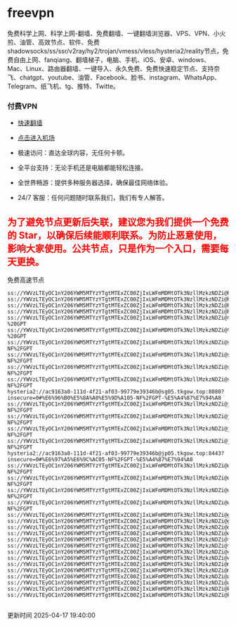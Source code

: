 # freevpn

免费科学上网、科学上网-翻墙、免费翻墙、一键翻墙浏览器、VPS、VPN、小火煎、油管、高效节点、软件、免费shadowsocks/ss/ssr/v2ray/hy2/trojan/vmess/vless/hysteria2/reality节点，免费自由上网、fanqiang、翻墙梯子，电脑、手机、iOS、安卓、windows、Mac、Linux、路由器翻墙、一键导入、永久免费、免费快速稳定节点、支持奈飞、chatgpt、youtube、油管、Facebook、脸书、instagram、WhatsApp、Telegram、纸飞机、tg、推特、Twitte。

### 付费VPN
* [快速翻墙](https://xgogo.sbs/#/register?code=wxADDy87) 

* [点击进入机场](https://xgogo.sbs/#/register?code=wxADDy87) 

* 极速访问：直达全球内容，无任何卡顿。

* 全平台支持：无论手机还是电脑都能轻松连接。

* 全世界畅游：提供多种服务器选择，确保最佳网络体验。

* 24/7 客服：任何问题随时联系我们，我们有专人解答。

## <font color="red">为了避免节点更新后失联，建议您为我们提供一个免费的 Star，以确保后续能顺利联系。为防止恶意使用，影响大家使用。公共节点，只是作为一个入口，需要每天更换。</font>

免费高速节点

```ss://YWVzLTEyOC1nY206YWM5MTYzYTgtMTExZC00ZjIxLWFmMDMtOTk3NzllMzkzNDZi@hk01.jgrtoioceaw.help:50384#%E9%A6%99%E6%B8%AF01
ss://YWVzLTEyOC1nY206YWM5MTYzYTgtMTExZC00ZjIxLWFmMDMtOTk3NzllMzkzNDZi@hk02.jigreliewolf.click:17889#%E9%A6%99%E6%B8%AF02
ss://YWVzLTEyOC1nY206YWM5MTYzYTgtMTExZC00ZjIxLWFmMDMtOTk3NzllMzkzNDZi@hk03.jigreliewolf.click:10838#%E9%A6%99%E6%B8%AF03
ss://YWVzLTEyOC1nY206YWM5MTYzYTgtMTExZC00ZjIxLWFmMDMtOTk3NzllMzkzNDZi@hk04.jgrtoioceaw.help:29956#%E9%A6%99%E6%B8%AF04
ss://YWVzLTEyOC1nY206YWM5MTYzYTgtMTExZC00ZjIxLWFmMDMtOTk3NzllMzkzNDZi@hk05.ijgelrkasd.click:41284#%E9%A6%99%E6%B8%AF05
ss://YWVzLTEyOC1nY206YWM5MTYzYTgtMTExZC00ZjIxLWFmMDMtOTk3NzllMzkzNDZi@tw01.jigreliewolf.click:30995#%E5%8F%B0%E6%B9%BE01%20-%20GPT
ss://YWVzLTEyOC1nY206YWM5MTYzYTgtMTExZC00ZjIxLWFmMDMtOTk3NzllMzkzNDZi@tw02.ijgelrkasd.click:22610#%E5%8F%B0%E6%B9%BE02%20-%20GPT
ss://YWVzLTEyOC1nY206YWM5MTYzYTgtMTExZC00ZjIxLWFmMDMtOTk3NzllMzkzNDZi@sg01.jgrtoioceaw.help:55559#%E6%96%B0%E5%8A%A0%E5%9D%A101%20-NF%2FGPT
ss://YWVzLTEyOC1nY206YWM5MTYzYTgtMTExZC00ZjIxLWFmMDMtOTk3NzllMzkzNDZi@sg02.jigreliewolf.click:40574#%E6%96%B0%E5%8A%A0%E5%9D%A102%20-NF%2FGPT
ss://YWVzLTEyOC1nY206YWM5MTYzYTgtMTExZC00ZjIxLWFmMDMtOTk3NzllMzkzNDZi@sg03.ijgelrkasd.click:23716#%E6%96%B0%E5%8A%A0%E5%9D%A103%20-NF%2FGPT
ss://YWVzLTEyOC1nY206YWM5MTYzYTgtMTExZC00ZjIxLWFmMDMtOTk3NzllMzkzNDZi@sg04.jgrtoioceaw.help:17971#%E6%96%B0%E5%8A%A0%E5%9D%A104%20-NF%2FGPT
hysteria2://ac9163a8-111d-4f21-af03-99779e39346b@sg05.tkgow.top:8080?insecure=0#%E6%96%B0%E5%8A%A0%E5%9D%A105-NF%2FGPT-%E5%A4%87%E7%94%A8
ss://YWVzLTEyOC1nY206YWM5MTYzYTgtMTExZC00ZjIxLWFmMDMtOTk3NzllMzkzNDZi@jp01.jgrtoioceaw.help:58645#%E6%97%A5%E6%9C%AC01%20-NF%2FGPT
ss://YWVzLTEyOC1nY206YWM5MTYzYTgtMTExZC00ZjIxLWFmMDMtOTk3NzllMzkzNDZi@jp02.jgrtoioceaw.help:47462#%E6%97%A5%E6%9C%AC02%20-NF%2FGPT
ss://YWVzLTEyOC1nY206YWM5MTYzYTgtMTExZC00ZjIxLWFmMDMtOTk3NzllMzkzNDZi@jp03.jigreliewolf.click:33414#%E6%97%A5%E6%9C%AC03%20-NF%2FGPT
ss://YWVzLTEyOC1nY206YWM5MTYzYTgtMTExZC00ZjIxLWFmMDMtOTk3NzllMzkzNDZi@jp04.ijgelrkasd.click:58223#%E6%97%A5%E6%9C%AC04%20-NF%2FGPT
hysteria2://ac9163a8-111d-4f21-af03-99779e39346b@jp05.tkgow.top:8443?insecure=0#%E6%97%A5%E6%9C%AC05-NF%2FGPT-%E5%A4%87%E7%94%A8
ss://YWVzLTEyOC1nY206YWM5MTYzYTgtMTExZC00ZjIxLWFmMDMtOTk3NzllMzkzNDZi@us01.jgrtoioceaw.help:48129#%E7%BE%8E%E5%9B%BD01%20-NF%2FGPT
ss://YWVzLTEyOC1nY206YWM5MTYzYTgtMTExZC00ZjIxLWFmMDMtOTk3NzllMzkzNDZi@us02.jgrtoioceaw.help:44907#%E7%BE%8E%E5%9B%BD02%20-NF%2FGPT
ss://YWVzLTEyOC1nY206YWM5MTYzYTgtMTExZC00ZjIxLWFmMDMtOTk3NzllMzkzNDZi@us03.jigreliewolf.click:43330#%E7%BE%8E%E5%9B%BD03%20-NF%2FGPT
ss://YWVzLTEyOC1nY206YWM5MTYzYTgtMTExZC00ZjIxLWFmMDMtOTk3NzllMzkzNDZi@us04.ijgelrkasd.click:44130#%E7%BE%8E%E5%9B%BD04%20-NF%2FGPT
ss://YWVzLTEyOC1nY206YWM5MTYzYTgtMTExZC00ZjIxLWFmMDMtOTk3NzllMzkzNDZi@gb01.jgrtoioceaw.help:27765#%E8%8B%B1%E5%9B%BD01
ss://YWVzLTEyOC1nY206YWM5MTYzYTgtMTExZC00ZjIxLWFmMDMtOTk3NzllMzkzNDZi@gb02.jigreliewolf.click:52762#%E8%8B%B1%E5%9B%BD02
ss://YWVzLTEyOC1nY206YWM5MTYzYTgtMTExZC00ZjIxLWFmMDMtOTk3NzllMzkzNDZi@de01.jgrtoioceaw.help:20635#%E5%BE%B7%E5%9B%BD01
ss://YWVzLTEyOC1nY206YWM5MTYzYTgtMTExZC00ZjIxLWFmMDMtOTk3NzllMzkzNDZi@de02.jigreliewolf.click:52770#%E5%BE%B7%E5%9B%BD02
ss://YWVzLTEyOC1nY206YWM5MTYzYTgtMTExZC00ZjIxLWFmMDMtOTk3NzllMzkzNDZi@fr01.ijgelrkasd.click:32568#%E6%B3%95%E5%9B%BD01
ss://YWVzLTEyOC1nY206YWM5MTYzYTgtMTExZC00ZjIxLWFmMDMtOTk3NzllMzkzNDZi@fr02.jigreliewolf.click:45265#%E6%B3%95%E5%9B%BD02
ss://YWVzLTEyOC1nY206YWM5MTYzYTgtMTExZC00ZjIxLWFmMDMtOTk3NzllMzkzNDZi@ca01.jigreliewolf.click:30461#%E5%8A%A0%E6%8B%BF%E5%A4%A701
ss://YWVzLTEyOC1nY206YWM5MTYzYTgtMTExZC00ZjIxLWFmMDMtOTk3NzllMzkzNDZi@ca02.ijgelrkasd.click:24053#%E5%8A%A0%E6%8B%BF%E5%A4%A702
ss://YWVzLTEyOC1nY206YWM5MTYzYTgtMTExZC00ZjIxLWFmMDMtOTk3NzllMzkzNDZi@my01.jigreliewolf.click:52408#%E9%A9%AC%E6%9D%A5%E8%A5%BF%E4%BA%9A01
ss://YWVzLTEyOC1nY206YWM5MTYzYTgtMTExZC00ZjIxLWFmMDMtOTk3NzllMzkzNDZi@my02.ijgelrkasd.click:25519#%E9%A9%AC%E6%9D%A5%E8%A5%BF%E4%BA%9A02
ss://YWVzLTEyOC1nY206YWM5MTYzYTgtMTExZC00ZjIxLWFmMDMtOTk3NzllMzkzNDZi@au01.jgrtoioceaw.help:13460#%E6%BE%B3%E5%A4%A7%E5%88%A9%E4%BA%9A01
ss://YWVzLTEyOC1nY206YWM5MTYzYTgtMTExZC00ZjIxLWFmMDMtOTk3NzllMzkzNDZi@au02.ijgelrkasd.click:46073#%E6%BE%B3%E5%A4%A7%E5%88%A9%E4%BA%9A02
ss://YWVzLTEyOC1nY206YWM5MTYzYTgtMTExZC00ZjIxLWFmMDMtOTk3NzllMzkzNDZi@ko01.jgrtoioceaw.help:46108#%E9%9F%A9%E5%9B%BD01
ss://YWVzLTEyOC1nY206YWM5MTYzYTgtMTExZC00ZjIxLWFmMDMtOTk3NzllMzkzNDZi@ko02.jigreliewolf.click:50181#%E9%9F%A9%E5%9B%BD02


```
更新时间 2025-04-17 19:40:00